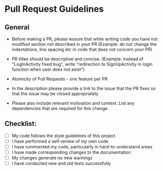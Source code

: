 # Pull Request Guidelines

## General

* Before making a PR, please ensure that while writing code you have not modified section not described in your PR (Example: do not change the indentations, line spacing etc in code that does not concern your PR)

* PR titles should be descriptive and concise. (Example: instead of "LogInActivity fixed bug", write "redirection to SignUpActivity in login function when user does not exist")

* Atomicity of Pull Requests - one feature per PR

* In the description please provide a link to the issue that the PR fixes so that the issue may be closed appropriately

* Please also include relevant motivation and context. List any dependencies that are required for this change.

## Checklist:

- [ ] My code follows the style guidelines of this project
- [ ] I have performed a self-review of my own code
- [ ] I have commented my code, particularly in hard-to-understand areas
- [ ] I have made corresponding changes to the documentation
- [ ] My changes generate no new warnings
- [ ] I have conducted new and old tests successfully
